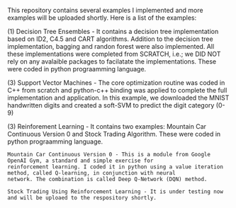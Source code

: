 This repository contains several examples I implemented and more examples will be uploaded shortly. Here is a list of 
the examples: 

(1) Decision Tree Ensembles - It contains a decision tree implementation based on ID2, C4.5 and CART algorithms. Addition 
    to the decision tree implementation, bagging and randon forest were also implemented. All these implementations were 
    completed from SCRATCH, i.e.; we DID NOT rely on any avalaible packages to facilatate the implementations. These were 
    coded in python prograamming language. 

(3) Support Vector Machines - The core optimization routine was coded in C++ from scratch and python-c++ binding was 
    applied to complete the full implementation and application. In this example, we downloaded the 
    MNIST handwritten digits and created a soft-SVM to predict the digit category (0-9) 
    
(3) Reinforement Learning - It contains two examples: Mountain Car Continuous Version 0 and Stock Trading Algorithm. These 
    were coded in python prograamming language. 
    
    Mountain Car Continuous Version 0 - This is a module from Google OpenAI Gym, a standard and simple exercise for 
    reinforcement learning. I coded it in python using a value iteration method, called Q-learning, in conjunction with neural 
    network. The combination is called Deep Q-Network (DQN) method.  
    
    Stock Trading Using Reinforcement Learning - It is under testing now and will be uploaed to the respository shortly.
